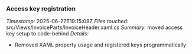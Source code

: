 ### Access key registration
*Timestamp:* 2025-06-27T19:15:08Z
*Files touched:* src/Views/InvoiceParts/InvoiceHeader.xaml.cs
*Summary:* moved access key setup to code-behind
*Details:*
- Removed XAML property usage and registered keys programmatically
